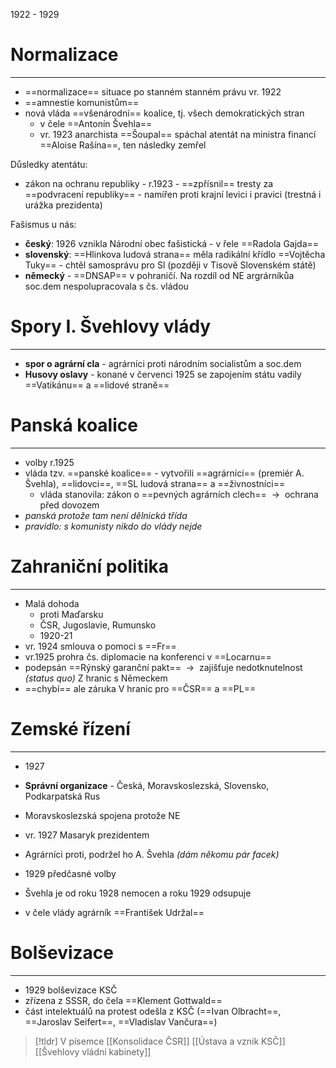 1922 - 1929

# Normalizace
---
- ==normalizace== situace po stanném stanném právu vr. 1922
- ==amnestie komunistům==
- nová vláda ==všenárodní== koalice, tj. všech demokratických stran
	- v čele ==Antonín Švehla==
	- vr. 1923 anarchista ==Šoupal== spáchal atentát na ministra financí ==Aloise Rašína==, ten následky zemřel

Důsledky atentátu:
- zákon na ochranu republiky - r.1923 - ==zpřísnil== tresty za ==podvracení republiky== - namířen proti krajní levici i pravici (trestná i urážka prezidenta)

Fašismus u nás:
- **český**: 1926 vznikla Národní obec fašistická - v řele ==Radola Gajda==
- **slovenský**: ==Hlinkova ludová strana== měla radikální křídlo ==Vojtěcha Tuky== - chtěl samosprávu pro Sl (později v Tisově Slovenském státě)
- **německý** - ==DNSAP== v pohraničí. Na rozdíl od NE argrárníkůa soc.dem nespolupracovala s čs. vládou

# Spory I. Švehlovy vlády
---
- **spor o agrární cla** - agrárníci proti národním socialistům a soc.dem
- **Husovy oslavy** - konané v červenci 1925 se zapojením státu vadily ==Vatikánu== a ==lidové straně==

# Panská koalice
---
- volby r.1925
- vláda tzv. ==panské koalice== - vytvořili ==agrárníci== (premiér A. Švehla), ==lidovci==, ==SL ludová strana== a ==živnostníci==
	- vláda stanovila: zákon o ==pevných agrárních clech==  ${\ \longrightarrow\ }$ ochrana před dovozem
- _panská protože tam není dělnická třída_
- _pravidlo: s komunisty nikdo do vlády nejde_

# Zahraniční politika
---
- Malá dohoda
	- proti Maďarsku
	- ČSR, Jugoslavie, Rumunsko
	- 1920-21
- vr. 1924 smlouva o pomoci s ==Fr==
- vr.1925 prohra čs. diplomacie na konferenci v ==Locarnu==
- podepsán ==Rýnský garanční pakt==  ${\ \longrightarrow\ }$ zajišťuje nedotknutelnost _(status quo)_ Z hranic s Německem
- ==chybí== ale záruka V hranic pro ==ČSR== a ==PL==

# Zemské řízení
---
- 1927
- **Správní organizace** - Česká, Moravskoslezská, Slovensko, Podkarpatská Rus
- Moravskoslezská spojena protože NE
- vr. 1927 Masaryk prezidentem
- Agrárníci proti, podržel ho A. Švehla _(dám někomu pár facek)_

- 1929 předčasné volby
- Švehla je od roku 1928 nemocen a roku 1929 odsupuje
- v čele vlády agrárník ==František Udržal==

# Bolševizace
---
- 1929 bolševizace KSČ
- zřízena z SSSR, do čela ==Klement Gottwald==
- část intelektuálů na protest odešla z KSČ (==Ivan Olbracht==, ==Jaroslav Seifert==, ==Vladislav Vančura==)

> [!tldr] V písemce
>[[Konsolidace ČSR]]
> [[Ústava a vznik KSČ]]
>[[Švehlovy vládní kabinety]]